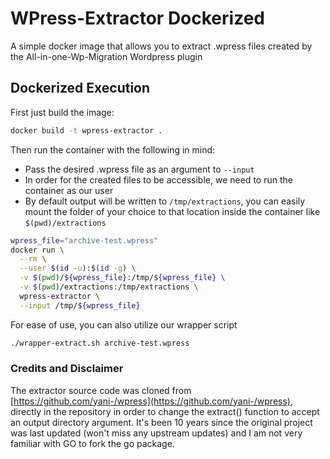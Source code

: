 # WPress-Extractor Dockerized
A simple docker image that allows you to extract .wpress files created by the All-in-one-Wp-Migration Wordpress plugin

## Dockerized Execution
First just build the image:
```bash
docker build -t wpress-extractor .
```

Then run the container with the following in mind:
- Pass the desired .wpress file as an argument to `--input`
- In order for the created files to be accessible, we need to run the container as our user
- By default output will be written to `/tmp/extractions`, you can easily mount the folder of your choice to that location inside the container like `$(pwd)/extractions`
```bash
wpress_file="archive-test.wpress"
docker run \
  --rm \
  --user $(id -u):$(id -g) \
  -v $(pwd)/${wpress_file}:/tmp/${wpress_file} \
  -v $(pwd)/extractions:/tmp/extractions \
  wpress-extractor \
  --input /tmp/${wpress_file}
```

For ease of use, you can also utilize our wrapper script
```bash
./wrapper-extract.sh archive-test.wpress
```

### Credits and Disclaimer
The extractor source code was cloned from [https://github.com/yani-/wpress](https://github.com/yani-/wpress), directly in the repository in order to change the extract() function to accept an output directory argument. It's been 10 years since the original project was last updated (won't miss any upstream updates) and I am not very familiar with GO to fork the go package.
